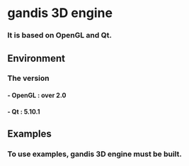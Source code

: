 # gandis 3D engine
### It is based on OpenGL and Qt.

## Environment
### The version
#### - OpenGL : over 2.0
#### - Qt : 5.10.1

## Examples
### To use examples, gandis 3D engine must be built.
